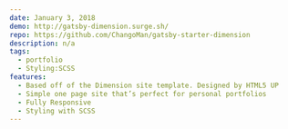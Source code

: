 ```yaml
---
date: January 3, 2018
demo: http://gatsby-dimension.surge.sh/
repo: https://github.com/ChangoMan/gatsby-starter-dimension
description: n/a
tags:
  - portfolio
  - Styling:SCSS
features:
  - Based off of the Dimension site template. Designed by HTML5 UP
  - Simple one page site that’s perfect for personal portfolios
  - Fully Responsive
  - Styling with SCSS
---
```

